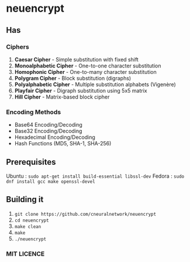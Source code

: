 # neuencrypt
## Has
### Ciphers
1. **Caesar Cipher** - Simple substitution with fixed shift
2. **Monoalphabetic Cipher** - One-to-one character substitution
3. **Homophonic Cipher** - One-to-many character substitution
4. **Polygram Cipher** - Block substitution (digraphs)
5. **Polyalphabetic Cipher** - Multiple substitution alphabets (Vigenère)
6. **Playfair Cipher** - Digraph substitution using 5x5 matrix
7. **Hill Cipher** - Matrix-based block cipher

### Encoding Methods
- Base64 Encoding/Decoding
- Base32 Encoding/Decoding
- Hexadecimal Encoding/Decoding
- Hash Functions (MD5, SHA-1, SHA-256)

## Prerequisites
Ubuntu : `sudo apt-get install build-essential libssl-dev`
Fedora : `sudo dnf install gcc make openssl-devel`

## Building it
1. `git clone https://github.com/cneuralnetwork/neuencrypt`
2. `cd neuencrypt`
3. `make clean`
4. `make`
5. `./neuencrypt`

### MIT LICENCE
